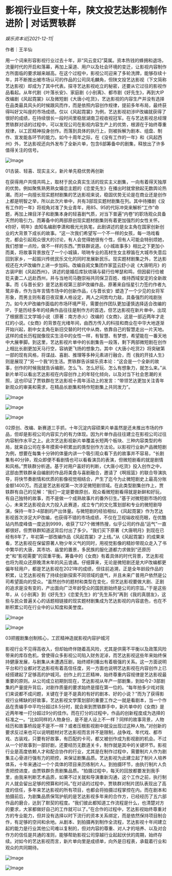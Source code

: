 # 影视行业巨变十年，陕文投艺达影视制作进阶 | 对话贾轶群

*娱乐资本论|2021-12-11|*

作者｜王半仙

用一个词来形容影视行业过去十年，非“风云变幻”莫属。资本热钱的蜂拥和退场，流量时代的开启和落幕，再加上渠道、用户以及社会环境的变迁，让影视内容制作方所面临的要求越来越高。在这个过程中，影视公司迎来了多轮洗牌，能够存续十年，并不断推出被市场认可的作品的公司凤毛麟角，但陕文投艺达影视（下文简称艺达影视）却成为了其中代表。探寻艺达影视屹立的秘密，还要从它过往的影视作品看起。从年代剧《叶落长安》、家庭剧《小别离》、都市剧《好先生》，再到大IP改编剧《风起霓裳》以及微短剧《大唐小吃货》，艺达影视的内容生产并没有选择在品类最具风头的时候跟风而作，而是依照内容创作规律，提前多年布局，最终获得叫好又叫座的市场成绩。仅以《风起霓裳》为例，艺达影视初涉IP改编就获得了很好的成绩，在持续很长一段时间里稳居湖南卫视收视冠军。在与艺达影视总经理贾轶群对话的过程中，可以发现公司在影视内容生产上的优势，根源在于始终尊重规律，以工匠精神投身创作。而落到具体的执行上，则被拆解为剧本、组盘、制作、宣发能各环节的能力。如今十周年之际，在《没有工作的一年》和《风起西州》外，艺达影视还向外发布了全新片单，包含6部筹备中的剧集，释放出了许多值得关注的信号。

![Image](https://p26.toutiaoimg.com/origin/tos-cn-i-qvj2lq49k0/6ffea79440554263b79628ab4506dc73?from=pc)

01古装、轻喜、现实主义，新片单先稳优势再创新

在获得用户共情共鸣上，取材于民众真实生活的现实主义剧集，一向有着得天独厚的优势。例如聚焦熟男熟女婚恋主题的《恋爱先生》在播出时就曾掀起无数舆论热潮。而对一向擅长现实题材剧集的艺达影视来说，稳固优势无论是在商业还是创作上都是明智之举，所以此次片单中，共有3部现实题材剧集在列。其中待播剧《没有工作的一年》将视角对准了失业青年，用85、95的代际冲突来解析“工作”命题，再加上辣目洋子和剧集本身的轻喜剧气质，对当下普遍“内卷”的职场观众具备天然的吸引力。而筹备中的两部原创现实题材剧集则有着更加强烈的女性关怀。《你好，明年》由知名编剧李潇和极光光执笔，此剧讲述的是女主角在国家创新创业的大背景下成长的故事。“这一次我们希望写一个不一样的女孩，每一场戏看完，都会引起观众很大的讨论，有人会觉得她很有个性，但有人可能会特别烦她，我们想冒一点险，做不一样的东西。”贾轶群说道。《小城故事多》相比之下更加小而美，将故事背景放在了一个小城镇，唢呐专业的高材生女主穆笛在大城市失意后回到家乡，一起振兴传统民乐文化的同时发展新民乐。现实题材剧集之外，艺达影视还在大IP改编作上进一步加码。改编自阅文集团作家蓝云舒小说《大唐明月》的古装IP剧《风起西州》，讲述的是婚后库狄琉璃与裴行俭琴瑟和鸣，但因裴行俭被贬夫妻二人远赴西州，并与当地司马麴崇裕共同保卫百姓、维持西域安定的全新故事。而《与晋长安》是艺达影视第三部IP改编作品，原著来自恒星引力签约作者九鹭非香，作为当年言情市场中的创新作品，《与晋长安》塑造了一个少见的女将军形象，而男主则有着日夜双重人格设定，两人之间势均力敌，具备强烈的戏剧张力。如今大IP改编作面临的市场环境严苛，需要创作团队更加谨慎选择适合改编的IP，于是历经多年的经典作品往往是制作方的首选，但艺达影视在新片单中，出现了根据晋江文学城小说（原著：南方赤火）改编的《女商》，这是一部近两年才走红的小说。《女商》的背景在光绪年间，由西方传入的科技和商业在中华大地逐渐开始兴起，剧中女主角在新旧交替的时代中从商，依靠自己的智慧走出一片天地。这样的成长历程就像现实生活中的女性一样，有智慧、有梦想，希望能在一番天地中大展拳脚。到这里，艺达影视片单中的长剧集告一段落，剩下两部微短剧在创作上相比长剧更加天马行空，容纳更飞扬的想象力。其中《大唐小吃货2》将突破第一部的现有风格，将谍战、喜剧、推理等多种元素进行融合，而《我的开挂人生》则是展现了“另一个我”的生活。贾轶群告诉娱乐资本论：“这会是一个全新的故事，创作的时候我就告诉编剧，怎么飞、怎么好玩、怎么有想象力，就怎么来。”从新片单可以看出艺达影视在内容创作上的年轻化倾向，以及对当下社会思潮的关照，这也印证了贾轶群在艺达影视十周年活动上的发言：“带领艺达更加关注青年新观众的审美和需求，在精品长剧集和特作短剧集上共同发力”。

![Image](https://p26.toutiaoimg.com/origin/tos-cn-i-qvj2lq49k0/350c967185d24c3598cbe180d7999138?from=pc)

![Image](https://p26.toutiaoimg.com/origin/tos-cn-i-qvj2lq49k0/50e37bbc291f413fa54e57256f26d02c?from=pc)

![Image](https://p26.toutiaoimg.com/origin/tos-cn-i-qvj2lq49k0/74af0a2b90d0414f9630a0f8a2b5735c?from=pc)

02原创、改编、新赛道三手抓，十年沉淀内容硕果片单虽然是还未推出市场的作品，但却是影视公司内容实力的有力体现。因为片单作品往往建立在影视公司过往内容制作水平之上。此次艺达影视新片单覆盖长短两个板块、三种内容类型的布局，就来自公司在多年摸索中积累出的类型创作方法论。以影视行业新产品微短剧为例，想要在每集十分钟的体量内讲一个吸引观众看下去的故事并不容易，“长剧集有40分钟，观众即便不看剧情也可以看看演员的表演，但微短剧看的就是剧情和风格。”贾轶群分析道。基于对用户喜好的判断，《大唐小吃货》投入创作之中，这部由贾轶群亲自编剧的作品将美食与喜剧融合，邀请了《啊摇篮》的联合导演执导，将快节奏剧情和优质的影像视觉相结合，产生了迄今为止微短剧史上最高分账金额1400万。而这是艺达影视第一次涉足微短剧领域。在此类型剧集创作上，贾轶群有自己的见解：“我们一定是要做原创，观众看微短剧看得就是新鲜和好玩，有自己独特的故事，而不是做一个成熟故事片的番外衍生。”基于对微短剧市场的信心，未来艺达影视会大力投入此赛道，成立专门的文化策划部和专业的微短剧导演，保持一年3-4部剧的产出体量。与微短剧的经验相似，《风起霓裳》作为艺达影视首次涉足大IP改编，也获得不错的市场成绩，不仅在卫视端收视亮眼，在优酷站内热度峰值一度达到9999，收获了127个微博热搜，似乎公司的作品“运气”一直都很好。但贾轶群知道这背后付出了多少。“我们买下原著《大唐明月》到现在已经有8年了，年初第一部改编作品《风起霓裳》才上线。”从《风起霓裳》的成果来看，艺达影视在保留原著人物少年义气的同时，用视觉影像的精妙带观众走入了书中繁华的大唐，其市坊、庙堂的置景，多民族的服化道都力求做到“还原历史”和“影视需要”的双重平衡。筹备中的《女商》有着具体的时代背景，艺达影视也将为观众还原晚清末年的风云诡谲。仔细算来，无论是微短剧还是大IP改编都更偏年轻用户，都是艺达影视在2021年的成绩，但往前追溯，正是全年龄段作品的积累，让艺达影视有了持续创新探索不同领域的底气，并且未来广普用户依然是公司希望面向的受众。“虽然创作的题材和类型在变化，但艺达影视要做大剧、正剧的追求是没有变的，产出面向广泛年龄受众的国民剧始终是公司的宗旨。”于是这些年，从《小别离》到《好先生》《恋爱先生》的“先生系列”再到《我的真朋友》，这些与民众普遍关心的话题相链接的现实题材剧集成为艺达影视的内容底色，也在不断积累公司在行业中的认知度和美誉度。

![Image](https://p26.toutiaoimg.com/origin/tos-cn-i-qvj2lq49k0/de1ab8455e7f461198a6a31d49ed437b?from=pc)

![Image](https://p26.toutiaoimg.com/origin/tos-cn-i-qvj2lq49k0/879c293e981e42babd60ad423726ab1f?from=pc)

03把握剧集创制核心，工匠精神造就影视内容护城河

影视行业不见得高收入，但却始终伴随着高风险，尤其是供需不平衡以及政策风险带来的库存危机，曾使得众多影视公司陷入财务泥淖，而艺达影视这些年来始终保持健康发展，与剧集从未遭遇压剧，始终顺利播出有着极强的关系。这一方面说明平台和行业都对艺达影视有着高信任度，另一方面也说明艺达影视在内容创作上已经搭建起了足够高的护城河。创作上的工匠精神，始终尊重内容规律是艺达影视最重要的原则。从公司成立初期到现在，艺达影视从年产一部剧集，到如今2-3部剧集的产量提升背后，对剧作质量的要求始终是摆在第一位的。“每年拍多少戏对我们来说都不成问题，关键在于是不是真的有好的剧本、好的小说？”而为了获得影视行业稀缺的好故事，艺达影视文学策划部的重要工作之一就是看剧本，当一个作品在责编手中平均分超过8.5分时，就会来到贾轶群手中，新片单中的《女商》是近两年唯一打分超过9分的佳作。而在打分的过程中，作品的创新程度成为选择的标准之一。“比如同样的人物身份，是不是人设上不一样？同样的故事背景，人物经历和故事桥段是不是不一样？或者压根影视剧中就没出现过这种人物。”对创新的要求反过来也可以说明题材对艺达影视而言并不是限制，战争戏、年代戏、都市戏、古装戏，只要有好故事，有匹配的卡司，都又被创作成为影视剧的机会。不过从一个好故事到一部好剧，还要经历无数道关卡，制作就是其中的关键环节。影视行业是高度依赖人才和配合协作的行业，尤其是在制作过程中，需要制片人作为剧集主心骨进行强有力的把控，来保证剧集品质。艺达影视为此建立起了制片人培养体系，十年来通过一个个具体的项目来历练制片人。到拍摄环节，由执行制片人负责把控进度，由贾轶群负责剧集品质。“拍摄过程中，每天的回放都要发到我手里，由我来判断艺术品质，如果不过关就和导演重新沟通，这个工作之前，执行制片人就会留出足够的预算和时间。”在对话的过程中，贾轶群对制片团队表现出了高度的信任，多年来艺达影视的所有项目，也都会将拍摄过程掌控在内。而在剧本和拍摄前后，为剧集品质保驾护航的是艺达影视多年来的合作方，已经经历了五六部作品的磨合，达到了默契的程度。“我们彼此都知道工作流程是什么，也清楚对方的要求，大家都做好自己的工作就可以了。”在合作的过程中，艺达影视始终尊重对方的专业能力，但并没有选择以时下流行的资本关系绑定，而是依然保持项目制合作，有足够的空间和余地。从剧本、到拍摄再到制作全流程，艺达影视十年间建立起的能力是行业其他公司难以复制的，但对内容的尊重、对人才的培养、以及对合作方的信任是共通的准则，能够帮助影视公司穿越行业起起伏伏的周期，始终存续。对如今的艺达影视而言，新片单向里是成绩单，向外是日程表，承载着行业和观众的共同期待。

![Image](https://p26.toutiaoimg.com/origin/tos-cn-i-qvj2lq49k0/e3ce5d0ed8bb4ee68ec8bb3ee33b5ff1?from=pc)

![Image](https://p26.toutiaoimg.com/origin/tos-cn-i-qvj2lq49k0/f1e7b58c22024722aad08afd50fc1113?from=pc)

